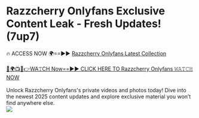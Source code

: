 # Razzcherry Onlyfans Exclusive Content Leak - Fresh Updates! (7up7)

🔥 ACCESS NOW 🌍==►► <a href="https://tinyurl.com/kvy9nzfs" rel="nofollow">Razzcherry Onlyfans Latest Collection</a>
<br><br>
[🔴🌍📺📱👉WA𝚃CH Now==►► CLICK HERE TO Razzcherry Onlyfans 𝚆𝙰𝚃𝙲𝙷 NOW](https://tinyurl.com/kvy9nzfs)
<br><br>
Unlock Razzcherry Onlyfans's private videos and photos today! Dive into the newest 2025 content updates and explore exclusive material you won’t find anywhere else.
<br>
<a href="https://tinyurl.com/kvy9nzfs" rel="nofollow" data-target="animated-image.originalLink"><img src="https://camo.githubusercontent.com/8a4f000d20f83aca3bf7ec5f350d767afa0574a8a352519fd8cfa583a6f93a33/68747470733a2f2f692e696d6775722e636f6d2f644a486b345a712e676966" data-canonical-src="https://i.imgur.com/dJHk4Zq.gif" style="max-width: 100%; display: inline-block;" data-target="animated-image.originalImage"></a>
<br>
